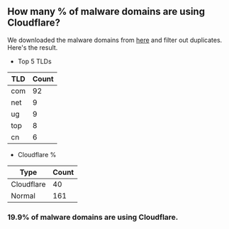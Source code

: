 ## How many % of malware domains are using Cloudflare?


We downloaded the malware domains from [here](https://urlhaus.abuse.ch) and filter out duplicates.
Here's the result.


[//]: # (start replacement)


- Top 5 TLDs

| TLD | Count |
| --- | --- |
| com | 92 |
| net | 9 |
| ug | 9 |
| top | 8 |
| cn | 6 |


- Cloudflare %

| Type | Count |
| --- | --- |
| Cloudflare | 40 |
| Normal | 161 |


### 19.9% of malware domains are using Cloudflare.
